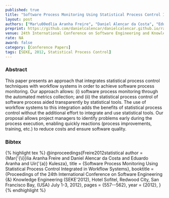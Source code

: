 ```yaml
---
published: true
title: "Software Process Monitoring Using Statistical Process Control Integrated in Workflow Systems"
layout: post
authors: ["Mar\u00edlia Aranha Freire", "Daniel Alencar da Costa", "Eduardo Aranha and Uir\u00e1 Kulesza"]
preprint: https://github.com/danielcalencar/danielcalencar.github.io/raw/master/papers/Freire_et_al-SEKE-2012.pdf 
venue: 24th International Conference on Software Engineering and Knowledge Engineering (SEKE 2012)
rate: NA
award: false
category: [Conference Papers]
tags: [SEKE, 2012, Statistical Process Control]
---   
```


### Abstract 
This paper presents an approach that integrates statistical process control techniques with workflow
systems in order to achieve software process monitoring. Our approach allows: (i) software process
monitoring through the automated metrics collection; and (ii) the statistical process control of
software process aided transparently by statistical tools. The use of workflow systems to this
integration adds the benefits of statistical process control without the additional effort to
integrate and use statistical tools. Our proposal allows project managers to identify problems early
during the process execution, enabling quickly reactions (process improvements, training, etc.) to
reduce costs and ensure software quality.

### Bibtex 

{% highlight tex %}
@inproceedings{Freire2012statistical
  author    = {Mar{\'{\i}}lia Aranha Freire and
               Daniel Alencar da Costa and
               Eduardo Aranha and
               Uir{\'{a}} Kulesza},
  title     = {Software Process Monitoring Using Statistical Process Control Integrated
               in Workflow Systems},
  booktitle = {Proceedings of the 24th International Conference on Software Engineering
               {\&} Knowledge Engineering (SEKE'2012), Hotel Sofitel, Redwood
               City, San Francisco Bay, {USA} July 1-3, 2012},
  pages     = {557--562},
  year      = {2012},
}
{% endhighlight %}
